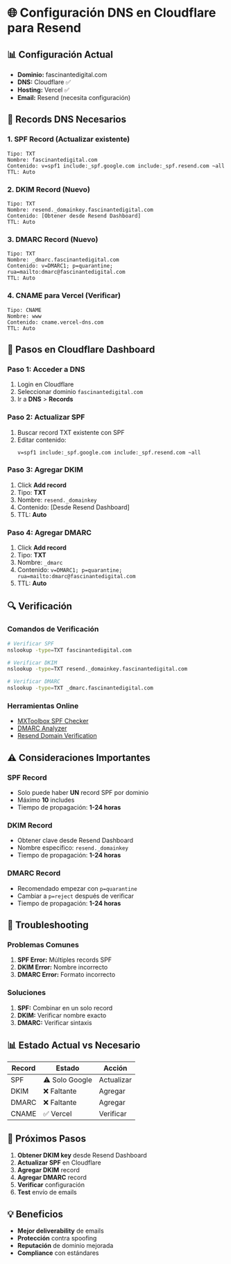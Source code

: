 # 🌐 Configuración DNS en Cloudflare para Resend

## 📊 Configuración Actual
- **Dominio:** fascinantedigital.com
- **DNS:** Cloudflare ✅
- **Hosting:** Vercel ✅
- **Email:** Resend (necesita configuración)

## 🎯 Records DNS Necesarios

### **1. SPF Record (Actualizar existente)**
```
Tipo: TXT
Nombre: fascinantedigital.com
Contenido: v=spf1 include:_spf.google.com include:_spf.resend.com ~all
TTL: Auto
```

### **2. DKIM Record (Nuevo)**
```
Tipo: TXT
Nombre: resend._domainkey.fascinantedigital.com
Contenido: [Obtener desde Resend Dashboard]
TTL: Auto
```

### **3. DMARC Record (Nuevo)**
```
Tipo: TXT
Nombre: _dmarc.fascinantedigital.com
Contenido: v=DMARC1; p=quarantine; rua=mailto:dmarc@fascinantedigital.com
TTL: Auto
```

### **4. CNAME para Vercel (Verificar)**
```
Tipo: CNAME
Nombre: www
Contenido: cname.vercel-dns.com
TTL: Auto
```

## 🔧 Pasos en Cloudflare Dashboard

### **Paso 1: Acceder a DNS**
1. Login en Cloudflare
2. Seleccionar dominio `fascinantedigital.com`
3. Ir a **DNS** > **Records**

### **Paso 2: Actualizar SPF**
1. Buscar record TXT existente con SPF
2. Editar contenido:
   ```
   v=spf1 include:_spf.google.com include:_spf.resend.com ~all
   ```

### **Paso 3: Agregar DKIM**
1. Click **Add record**
2. Tipo: **TXT**
3. Nombre: `resend._domainkey`
4. Contenido: [Desde Resend Dashboard]
5. TTL: **Auto**

### **Paso 4: Agregar DMARC**
1. Click **Add record**
2. Tipo: **TXT**
3. Nombre: `_dmarc`
4. Contenido: `v=DMARC1; p=quarantine; rua=mailto:dmarc@fascinantedigital.com`
5. TTL: **Auto**

## 🔍 Verificación

### **Comandos de Verificación**
```bash
# Verificar SPF
nslookup -type=TXT fascinantedigital.com

# Verificar DKIM
nslookup -type=TXT resend._domainkey.fascinantedigital.com

# Verificar DMARC
nslookup -type=TXT _dmarc.fascinantedigital.com
```

### **Herramientas Online**
- [MXToolbox SPF Checker](https://mxtoolbox.com/spf.aspx)
- [DMARC Analyzer](https://dmarc.postmarkapp.com/)
- [Resend Domain Verification](https://resend.com/domains)

## ⚠️ Consideraciones Importantes

### **SPF Record**
- Solo puede haber **UN** record SPF por dominio
- Máximo **10** includes
- Tiempo de propagación: **1-24 horas**

### **DKIM Record**
- Obtener clave desde Resend Dashboard
- Nombre específico: `resend._domainkey`
- Tiempo de propagación: **1-24 horas**

### **DMARC Record**
- Recomendado empezar con `p=quarantine`
- Cambiar a `p=reject` después de verificar
- Tiempo de propagación: **1-24 horas**

## 🚨 Troubleshooting

### **Problemas Comunes**
1. **SPF Error:** Múltiples records SPF
2. **DKIM Error:** Nombre incorrecto
3. **DMARC Error:** Formato incorrecto

### **Soluciones**
1. **SPF:** Combinar en un solo record
2. **DKIM:** Verificar nombre exacto
3. **DMARC:** Verificar sintaxis

## 📊 Estado Actual vs Necesario

| **Record** | **Estado** | **Acción** |
|---|---|---|
| SPF | ⚠️ Solo Google | Actualizar |
| DKIM | ❌ Faltante | Agregar |
| DMARC | ❌ Faltante | Agregar |
| CNAME | ✅ Vercel | Verificar |

## 🎯 Próximos Pasos

1. **Obtener DKIM key** desde Resend Dashboard
2. **Actualizar SPF** en Cloudflare
3. **Agregar DKIM** record
4. **Agregar DMARC** record
5. **Verificar** configuración
6. **Test** envío de emails

## 💡 Beneficios

- **Mejor deliverability** de emails
- **Protección** contra spoofing
- **Reputación** de dominio mejorada
- **Compliance** con estándares
